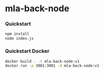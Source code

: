 # mla-back-node

### Quickstart

```sh
npm install
node index.js
```

### Quickstart Docker

```sh
docker build . -t mla-back-node:v1
docker run -p 3001:3001 -d mla-back-node:v1
```
